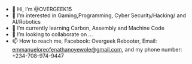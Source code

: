 - 👋 Hi, I’m @OVERGEEK15
- 👀 I’m interested in Gaming,Programming, Cyber Security/Hacking/ and AI/Robotics 
- 🌱 I’m currently learning Carbon, Assembly and Machine Code
- 💞️ I’m looking to collaborate on ...
- 📫 How to reach me, Facebook: Overgeek Rebooter, Email: emmanueloreofenathanoyewole@gmail.com, and my phone number: +234-708-974-9447

<!---
OVERGEEK15/OVERGEEK15 is a ✨ special ✨ repository because its `README.md` (this file) appears on your GitHub profile.
You can click the Preview link to take a look at your changes.
--->
